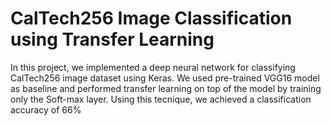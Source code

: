 # CalTech256 Image Classification using Transfer Learning

In this project, we implemented a deep neural network for classifying CalTech256 image dataset using Keras. 
We used pre-trained VGG16 model as baseline and performed transfer learning on top of the model by training only the Soft-max layer. Using this tecnique, we achieved a classification accuracy of 66%
